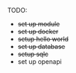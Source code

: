 TODO:

* ~~set up module~~
* ~~set up docker~~
* ~~setup hello world~~
* ~~set up database~~
* ~~setup sqlc~~
* set up openapi
